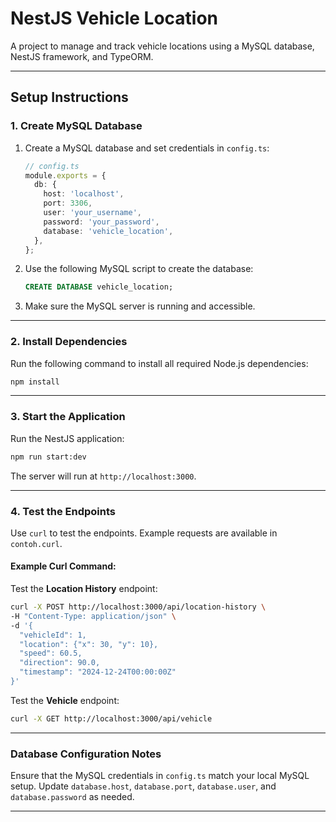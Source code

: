 
# **NestJS Vehicle Location**

A project to manage and track vehicle locations using a MySQL database, NestJS framework, and TypeORM.

---

## **Setup Instructions**

### **1. Create MySQL Database**

1. Create a MySQL database and set credentials in `config.ts`:
   ```ts
   // config.ts
   module.exports = {
     db: {
       host: 'localhost',
       port: 3306,
       user: 'your_username',
       password: 'your_password',
       database: 'vehicle_location',
     },
   };
   ```

2. Use the following MySQL script to create the database:
   ```sql
   CREATE DATABASE vehicle_location;
   ```

3. Make sure the MySQL server is running and accessible.

---

### **2. Install Dependencies**

Run the following command to install all required Node.js dependencies:
```bash
npm install
```

---

### **3. Start the Application**

Run the NestJS application:
```bash
npm run start:dev
```

The server will run at `http://localhost:3000`.

---

### **4. Test the Endpoints**

Use `curl` to test the endpoints. Example requests are available in `contoh.curl`.

#### **Example Curl Command:**

Test the **Location History** endpoint:
```bash
curl -X POST http://localhost:3000/api/location-history \
-H "Content-Type: application/json" \
-d '{
  "vehicleId": 1,
  "location": {"x": 30, "y": 10},
  "speed": 60.5,
  "direction": 90.0,
  "timestamp": "2024-12-24T00:00:00Z"
}'
```

Test the **Vehicle** endpoint:
```bash
curl -X GET http://localhost:3000/api/vehicle
```

---
 

### **Database Configuration Notes**

Ensure that the MySQL credentials in `config.ts` match your local MySQL setup. Update `database.host`, `database.port`, `database.user`, and `database.password` as needed.

--- 
